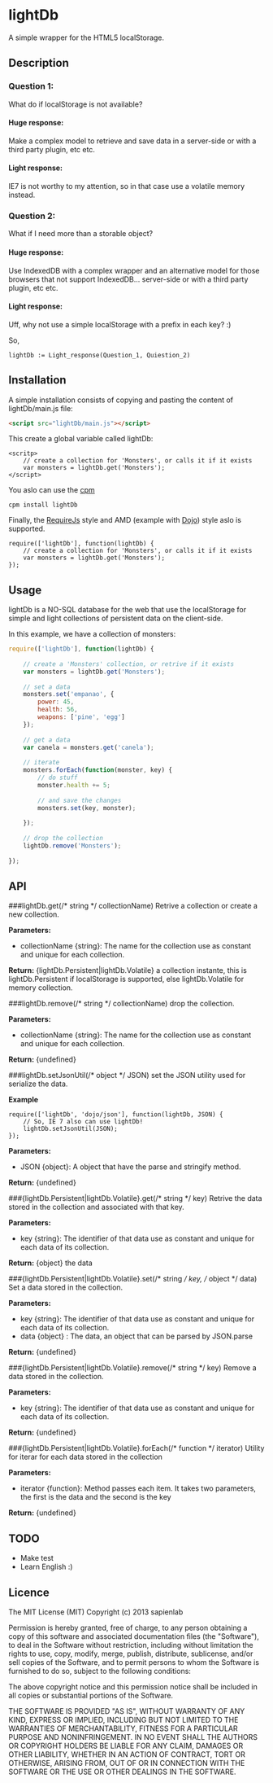 # lightDb

A simple wrapper for the HTML5 localStorage.

## Description

### Question 1:
What do if localStorage is not available?

#### Huge response:
Make a complex model to retrieve and save data in a server-side or with a third party plugin, etc etc.

#### Light response:
IE7 is not worthy to my attention, so in that case use a volatile memory instead.

### Question 2:
What if I need more than a storable object?

#### Huge response:
Use IndexedDB with a complex wrapper and an alternative model for those browsers that not support IndexedDB... server-side or with a third party plugin, etc etc.

#### Light response:
Uff, why not use a simple localStorage with a prefix in each key? :)

So,

```
lightDb := Light_response(Question_1, Quiestion_2)
```

## Installation

A simple installation consists of copying and pasting the content of lightDb/main.js file:
```html
<script src="lightDb/main.js"></script>
```
This create a global variable called lightDb:

````
<scritp>
    // create a collection for 'Monsters', or calls it if it exists
	var monsters = lightDb.get('Monsters');
</script>
````

You aslo can use the [cpm](https://github.com/kriszyp/cpm)
```
cpm install lightDb
```

Finally, the [RequireJs](https://github.com/jrburke/requirejs) style and AMD (example with [Dojo](https://github.com/dojo/dojo)) style aslo is supported.

```
require(['lightDb'], function(lightDb) {
    // create a collection for 'Monsters', or calls it if it exists
	var monsters = lightDb.get('Monsters');	
});
```

## Usage 
lightDb is a NO-SQL database for the web that use the localStorage for simple and light collections 
of persistent data on the client-side.

In this example, we have a collection of monsters:

```javascript
require(['lightDb'], function(lightDb) {
	
	// create a 'Monsters' collection, or retrive if it exists
	var monsters = lightDb.get('Monsters');
	
	// set a data
	monsters.set('empanao', {
		power: 45,
		health: 56,
		weapons: ['pine', 'egg']
	});
	
	// get a data
	var canela = monsters.get('canela');
	
	// iterate
	monsters.forEach(function(monster, key) {
		// do stuff
		monster.health += 5;
		
		// and save the changes
		monsters.set(key, monster);
		
	});
	
	// drop the collection
	lightDb.remove('Monsters');
	
});
```

## API

###lightDb.get(/* string */ collectionName)
Retrive a collection or create a new collection.

**Parameters:**
* collectionName {string}: The name for the collection use as constant and unique for each collection.

**Return:** {lightDb.Persistent|lightDb.Volatile} a collection instante, this is lightDb.Persistent if localStorage is supported, else lightDb.Volatile for memory collection. 

###lightDb.remove(/* string */ collectionName)
drop the collection.

**Parameters:**
* collectionName {string}: The name for the collection use as constant and unique for each collection.

**Return:** {undefined}

###lightDb.setJsonUtil(/* object */ JSON)
set the JSON utility used for serialize the data.

**Example**
```
require(['lightDb', 'dojo/json'], function(lightDb, JSON) {
	// So, IE 7 also can use lightDb!
	lightDb.setJsonUtil(JSON);	
});
```

**Parameters:**
* JSON {object}: A object that have the parse and stringify method.

**Return:** {undefined}

###{lightDb.Persistent|lightDb.Volatile}.get(/* string */ key)
Retrive the data stored in the collection and associated with that key.

**Parameters:**
* key {string}: The identifier of that data use as constant and unique for each data of its collection.

**Return:** {object} the data

###{lightDb.Persistent|lightDb.Volatile}.set(/* string */ key, /* object */ data)
Set a data stored in the collection.

**Parameters:**
* key {string}: The identifier of that data use as constant and unique for each data of its collection.
* data {object} : The data, an object that can be parsed by JSON.parse

**Return:** {undefined}       

###{lightDb.Persistent|lightDb.Volatile}.remove(/* string */ key)
Remove a data stored in the collection.

**Parameters:**
* key {string}: The identifier of that data use as constant and unique for each data of its collection.

**Return:** {undefined}                           

###{lightDb.Persistent|lightDb.Volatile}.forEach(/* function */ iterator)
Utility for iterar for each data stored in the collection

**Parameters:**
* iterator {function}: Method passes each item. It takes two parameters, the first is the data and the second is the key

**Return:** {undefined}

## TODO

* Make test
* Learn English :)

## Licence

The MIT License (MIT)
Copyright (c) 2013 sapienlab

Permission is hereby granted, free of charge, to any person obtaining a copy of this software and associated documentation files (the "Software"), to deal in the Software without restriction, including without limitation the rights to use, copy, modify, merge, publish, distribute, sublicense, and/or sell copies of the Software, and to permit persons to whom the Software is furnished to do so, subject to the following conditions:

The above copyright notice and this permission notice shall be included in all copies or substantial portions of the Software.

THE SOFTWARE IS PROVIDED "AS IS", WITHOUT WARRANTY OF ANY KIND, EXPRESS OR IMPLIED, INCLUDING BUT NOT LIMITED TO THE WARRANTIES OF MERCHANTABILITY, FITNESS FOR A PARTICULAR PURPOSE AND NONINFRINGEMENT. IN NO EVENT SHALL THE AUTHORS OR COPYRIGHT HOLDERS BE LIABLE FOR ANY CLAIM, DAMAGES OR OTHER LIABILITY, WHETHER IN AN ACTION OF CONTRACT, TORT OR OTHERWISE, ARISING FROM, OUT OF OR IN CONNECTION WITH THE SOFTWARE OR THE USE OR OTHER DEALINGS IN THE SOFTWARE.